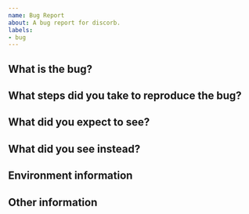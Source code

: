 ```yaml
---
name: Bug Report
about: A bug report for discorb.
labels:
- bug
---
```


<!--
Before submitting a bug report, please check that it is not already being, or has been, reported.
Don't forget to find closed issues and check if the bug is already fixed.
-->

## What is the bug?

<!--
Please describe the bug in detail.
Ex:
  I want to sleep, but I can't.
-->

## What steps did you take to reproduce the bug?

<!--
Please describe the steps you took to reproduce the bug.
Ex:
  1. Go to bed
  2. Count sheeps
  3. Observe
-->

## What did you expect to see?

<!--
Please describe what you expected to see.
Ex:
  I can sleep.
-->

## What did you see instead?

<!--
Please describe what you saw instead.
Ex:
  I can't sleep.
-->

## Environment information

<!--
Use `discorb show` to get the current machine.
-->

## Other information

<!--
Please describe any other information you want to include as such as the screenshots you took, or the logs you generated.
-->